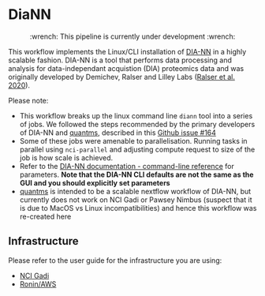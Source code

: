 # DiaNN 

<p align="center">
:wrench: This pipeline is currently under development :wrench:
</p>

This workflow implements the Linux/CLI installation of [DIA-NN](https://github.com/vdemichev/DiaNN) in a highly scalable fashion. DIA-NN is a tool that performs data processing and analysis for data-independant acquistion (DIA) proteomics data and was originally developed by Demichev, Ralser and Lilley Labs ([Ralser et al. 2020](https://www.nature.com/articles/s41592-019-0638-x)).

Please note:
* This workflow breaks up the linux command line `diann` tool into a series of jobs. We followed the steps recommended by the primary developers of DIA-NN and [quantms](https://quantms.readthedocs.io/en/latest/), described in this [Github issue #164](https://github.com/bigbio/quantms/issues/164)
* Some of these jobs were amenable to parallelisation. Running tasks in parallel using `nci-parallel` and adjusting compute request to size of the job is how scale is achieved.
* Refer to the [DIA-NN documentation - command-line reference](https://github.com/vdemichev/DiaNN#command-line-reference) for parameters. **Note that the DIA-NN CLI defaults are not the same as the GUI and you should explicitly set parameters**
* [quantms](https://quantms.readthedocs.io/en/latest/) is intended to be a scalable nextflow workflow of DIA-NN, but currently does not work on NCI Gadi or Pawsey Nimbus (suspect that it is due to MacOS vs Linux incompatibilities) and hence this workflow was re-created here

## Infrastructure

Please refer to the user guide for the infrastructure you are using:

- [NCI Gadi](https://github.com/Sydney-Informatics-Hub/DiaNN/blob/main/Gadi.md)
- [Ronin/AWS](https://github.com/Sydney-Informatics-Hub/DiaNN/blob/main/RoninAWS.md)
